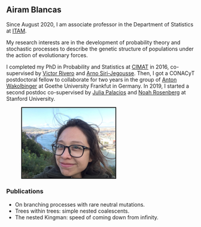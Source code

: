 ## Airam Blancas

Since August 2020, I am associate professor in the Department of Statistics at [ITAM](https://www.itam.mx). 

My research interests are in the development of probability theory and stochastic processes to describe the genetic structure of populations under the action of evolutionary forces.  

I completed my PhD in Probability and Statistics at [CIMAT](https://www.cimat.mx) in 2016, co-supervised by [Victor Rivero](https://www.cimat.mx/~rivero/vrivero/Welcome.html) and [Arno Siri-Jegousse](http://sigma.iimas.unam.mx/arno/). Then, I got a CONACyT postdoctoral fellow to collaborate for two years in the group of [Anton Wakolbinger](https://www.math.uni-frankfurt.de/~ismi/wakolbinger/pers.html) at Goethe University Frankfut in Germany. In 2019, I started a second postdoc co-supervised by [Julia Palacios](https://juliapalacios.github.io) and [Noah Rosenberg](https://rosenberglab.stanford.edu/index.html) at Stanford University.

<td>
<figure><img src="AiramBudapest2018.jpg" width="250" ALT="Picture of me"
	     align=center border=2>
</figure>
</td>
</tr>

### Publications

- On branching processes with rare neutral mutations.
- Trees within trees: simple nested coalescents. 
- The nested Kingman: speed of coming down from infinity.
